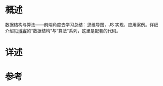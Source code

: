 # 概述

数据结构与算法——前端角度去学习总结：思维导图，JS 实现，应用案例。详细介绍见[博客](http://hellojovy.com/)的“数据结构”与“算法”系列，这里是配套的代码。

# 详述

# 参考
